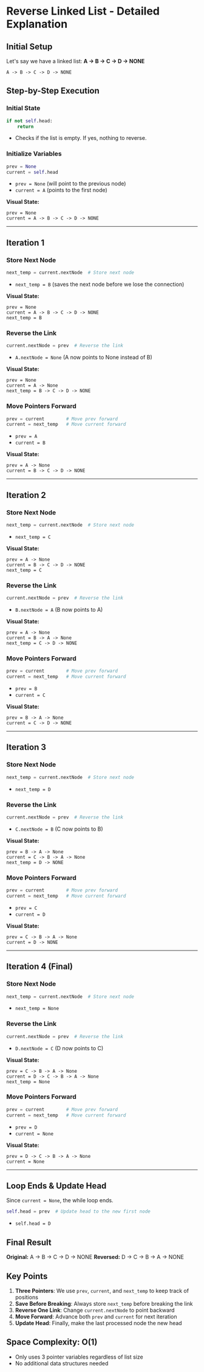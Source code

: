 # Reverse Linked List - Detailed Explanation

## Initial Setup
Let's say we have a linked list: **A -> B -> C -> D -> NONE**

```
A -> B -> C -> D -> NONE
```

## Step-by-Step Execution

### Initial State
```python
if not self.head:
    return
```
- Checks if the list is empty. If yes, nothing to reverse.

### Initialize Variables
```python
prev = None
current = self.head
```
- `prev = None` (will point to the previous node)
- `current = A` (points to the first node)

**Visual State:**
```
prev = None
current = A -> B -> C -> D -> NONE
```

---

## Iteration 1

### Store Next Node
```python
next_temp = current.nextNode  # Store next node
```
- `next_temp = B` (saves the next node before we lose the connection)

**Visual State:**
```
prev = None
current = A -> B -> C -> D -> NONE
next_temp = B
```

### Reverse the Link
```python
current.nextNode = prev  # Reverse the link
```
- `A.nextNode = None` (A now points to None instead of B)

**Visual State:**
```
prev = None
current = A -> None
next_temp = B -> C -> D -> NONE
```

### Move Pointers Forward
```python
prev = current        # Move prev forward
current = next_temp   # Move current forward
```
- `prev = A`
- `current = B`

**Visual State:**
```
prev = A -> None
current = B -> C -> D -> NONE
```

---

## Iteration 2

### Store Next Node
```python
next_temp = current.nextNode  # Store next node
```
- `next_temp = C`

**Visual State:**
```
prev = A -> None
current = B -> C -> D -> NONE
next_temp = C
```

### Reverse the Link
```python
current.nextNode = prev  # Reverse the link
```
- `B.nextNode = A` (B now points to A)

**Visual State:**
```
prev = A -> None
current = B -> A -> None
next_temp = C -> D -> NONE
```

### Move Pointers Forward
```python
prev = current        # Move prev forward
current = next_temp   # Move current forward
```
- `prev = B`
- `current = C`

**Visual State:**
```
prev = B -> A -> None
current = C -> D -> NONE
```

---

## Iteration 3

### Store Next Node
```python
next_temp = current.nextNode  # Store next node
```
- `next_temp = D`

### Reverse the Link
```python
current.nextNode = prev  # Reverse the link
```
- `C.nextNode = B` (C now points to B)

**Visual State:**
```
prev = B -> A -> None
current = C -> B -> A -> None
next_temp = D -> NONE
```

### Move Pointers Forward
```python
prev = current        # Move prev forward
current = next_temp   # Move current forward
```
- `prev = C`
- `current = D`

**Visual State:**
```
prev = C -> B -> A -> None
current = D -> NONE
```

---

## Iteration 4 (Final)

### Store Next Node
```python
next_temp = current.nextNode  # Store next node
```
- `next_temp = None`

### Reverse the Link
```python
current.nextNode = prev  # Reverse the link
```
- `D.nextNode = C` (D now points to C)

**Visual State:**
```
prev = C -> B -> A -> None
current = D -> C -> B -> A -> None
next_temp = None
```

### Move Pointers Forward
```python
prev = current        # Move prev forward
current = next_temp   # Move current forward
```
- `prev = D`
- `current = None`

**Visual State:**
```
prev = D -> C -> B -> A -> None
current = None
```

---

## Loop Ends & Update Head

Since `current = None`, the while loop ends.

```python
self.head = prev  # Update head to the new first node
```
- `self.head = D`

## Final Result
**Original:** A -> B -> C -> D -> NONE
**Reversed:** D -> C -> B -> A -> NONE

## Key Points

1. **Three Pointers**: We use `prev`, `current`, and `next_temp` to keep track of positions
2. **Save Before Breaking**: Always store `next_temp` before breaking the link
3. **Reverse One Link**: Change `current.nextNode` to point backward
4. **Move Forward**: Advance both `prev` and `current` for next iteration
5. **Update Head**: Finally, make the last processed node the new head

## Space Complexity: O(1)
- Only uses 3 pointer variables regardless of list size
- No additional data structures needed